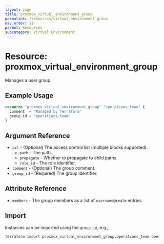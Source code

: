```yaml
---
layout: page
title: proxmox_virtual_environment_group
permalink: /resources/virtual_environment_group
nav_order: 11
parent: Resources
subcategory: Virtual Environment
---
```


# Resource: proxmox_virtual_environment_group

Manages a user group.

## Example Usage

```terraform
resource "proxmox_virtual_environment_group" "operations_team" {
  comment  = "Managed by Terraform"
  group_id = "operations-team"
}
```

## Argument Reference

- `acl` - (Optional) The access control list (multiple blocks supported).
  - `path` - The path.
  - `propagate` - Whether to propagate to child paths.
  - `role_id` - The role identifier.
- `comment` - (Optional) The group comment.
- `group_id` - (Required) The group identifier.

## Attribute Reference

- `members` - The group members as a list of `username@realm` entries

## Import

Instances can be imported using the `group_id`, e.g.,

```bash
terraform import proxmox_virtual_environment_group.operations_team operations-team
```
